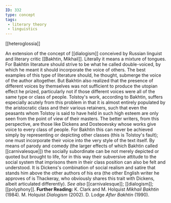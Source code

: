 ```yaml
---
ID: 332
type: concept
tags: 
 - literary theory
 - linguistics
---
```


[[heteroglossia]]

 An extension
of the concept of
[[dialogism]] conceived by
Russian linguist and literary critic [[Bakhtin, Mikhail]]. Literally it
means a mixture of tongues. For Bakhtin literature should strive to be
what he called double-voiced, by which he meant it should incorporate
the voice of others. The best examples of this type of literature
should, he thought, submerge the voice of the author altogether. But
Bakhtin also realized that the presence of different voices by
themselves was not sufficient to produce the utopian effect he prized,
particularly not if those different voices were all of the same type or
class of people. Tolstoy's work, according to Bakhtin, suffers
especially acutely from this problem in that it is almost entirely
populated by the aristocratic class and their various retainers, such
that even the peasants whom Tolstoy is said to have held in such high
esteem are only seen from the point of view of their masters. The better
writers, from this perspective, are those like Dickens and Dosteoevsky
whose works give voice to every class of people. For Bakhtin this can
never be achieved simply by representing or depicting other classes
(this is Tolstoy's fault); one must incorporate their voice into the
very style of the text itself. By means of parody and comedy (the larger
effects of which Bakhtin called
[[carnivalesque]]) the
socially subordinate can be not merely depicted or quoted but brought to
life, for in this way their subversive attitude to the social system
that imprisons them in their class position can also be felt and
understood. It is Dickens's combination of social realism and satire
that stands him above the other authors of his era (the other English
writer he approves of is Thackeray, who obviously shares this trait with
Dickens, albeit articulated differently). *See also*
[[carnivalesque]];
[[dialogism]];
[[polyphony]].
**Further Reading:** K. Clark and M. Holquist *Mikhail Bakhtin* (1984).
M. Holquist *Dialogism* (2002).
D. Lodge *After Bakhtin* (1990).
